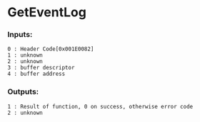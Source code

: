 # GetEventLog

### Inputs:
    0 : Header Code[0x001E0082]
    1 : unknown
    2 : unknown
    3 : buffer descriptor
    4 : buffer address
### Outputs:
    1 : Result of function, 0 on success, otherwise error code
    2 : unknown